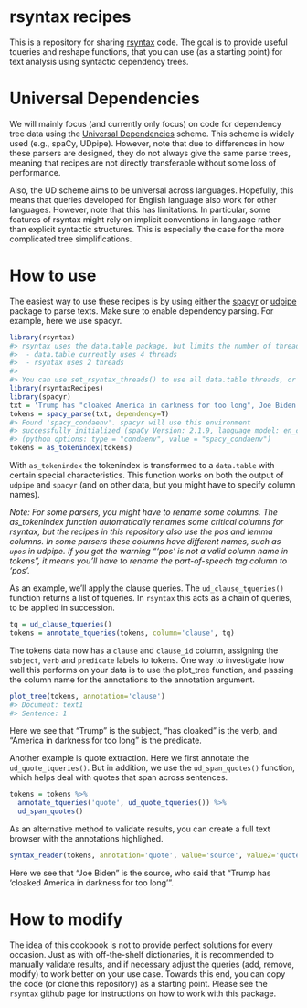 
<!-- README.md is generated from README.Rmd. Please edit that file -->

# rsyntax recipes

This is a repository for sharing
[rsyntax](https://github.com/vanatteveldt/rsyntax) code. The goal is to
provide useful tqueries and reshape functions, that you can use (as a
starting point) for text analysis using syntactic dependency trees.

# Universal Dependencies

We will mainly focus (and currently only focus) on code for dependency
tree data using the [Universal
Dependencies](https://universaldependencies.org/) scheme. This scheme is
widely used (e.g., spaCy, UDpipe). However, note that due to differences
in how these parsers are designed, they do not always give the same
parse trees, meaning that recipes are not directly transferable without
some loss of performance.

Also, the UD scheme aims to be universal across languages. Hopefully,
this means that queries developed for English language also work for
other languages. However, note that this has limitations. In particular,
some features of rsyntax might rely on implicit conventions in language
rather than explicit syntactic structures. This is especially the case
for the more complicated tree simplifications.

# How to use

The easiest way to use these recipes is by using either the
[spacyr](https://github.com/quanteda/spacyr) or
[udpipe](https://github.com/bnosac/udpipe) package to parse texts. Make
sure to enable dependency parsing. For example, here we use spacyr.

``` r
library(rsyntax)
#> rsyntax uses the data.table package, but limits the number of threads used:
#>  - data.table currently uses 4 threads
#>  - rsyntax uses 2 threads
#> 
#> You can use set_rsyntax_threads() to use all data.table threads, or set a specific number
library(rsyntaxRecipes)
library(spacyr)
txt = 'Trump has "cloaked America in darkness for too long", Joe Biden said'
tokens = spacy_parse(txt, dependency=T)
#> Found 'spacy_condaenv'. spacyr will use this environment
#> successfully initialized (spaCy Version: 2.1.9, language model: en_core_web_sm)
#> (python options: type = "condaenv", value = "spacy_condaenv")
tokens = as_tokenindex(tokens)
```

With `as_tokenindex` the tokenindex is transformed to a `data.table`
with certain special characteristics. This function works on both the
output of `udpipe` and `spacyr` (and on other data, but you might have
to specify column names).

*Note: For some parsers, you might have to rename some columns. The
as\_tokenindex function automatically renames some critical columns for
rsyntax, but the recipes in this repository also use the pos and lemma
columns. In some parsers these columns have different names, such as
`upos` in udpipe. If you get the warning “‘pos’ is not a valid column
name in tokens”, it means you’ll have to rename the part-of-speech tag
column to ‘pos’.*

As an example, we’ll apply the clause queries. The
`ud_clause_tqueries()` function returns a list of tqueries. In `rsyntax`
this acts as a chain of queries, to be applied in succession.

``` r
tq = ud_clause_tqueries()
tokens = annotate_tqueries(tokens, column='clause', tq)
```

The tokens data now has a `clause` and `clause_id` column, assigning the
`subject`, `verb` and `predicate` labels to tokens. One way to
investigate how well this performs on your data is to use the plot\_tree
function, and passing the column name for the annotations to the
annotation argument.

``` r
plot_tree(tokens, annotation='clause')
#> Document: text1
#> Sentence: 1
```

Here we see that “Trump” is the subject, “has cloaked” is the verb, and
“America in darkness for too long” is the predicate.

Another example is quote extraction. Here we first annotate the
`ud_quote_tqueries()`. But in addition, we use the `ud_span_quotes()`
function, which helps deal with quotes that span across sentences.

``` r
tokens = tokens %>%
  annotate_tqueries('quote', ud_quote_tqueries()) %>%
  ud_span_quotes()
```

As an alternative method to validate results, you can create a full text
browser with the annotations highlighed.

``` r
syntax_reader(tokens, annotation='quote', value='source', value2='quote')
```

Here we see that “Joe Biden” is the source, who said that “Trump has
‘cloaked America in darkness for too long’”.

# How to modify

The idea of this cookbook is not to provide perfect solutions for every
occasion. Just as with off-the-shelf dictionaries, it is recommended to
manually validate results, and if necessary adjust the queries (add,
remove, modify) to work better on your use case. Towards this end, you
can copy the code (or clone this repository) as a starting point. Please
see the `rsyntax` github page for instructions on how to work with this
package.
